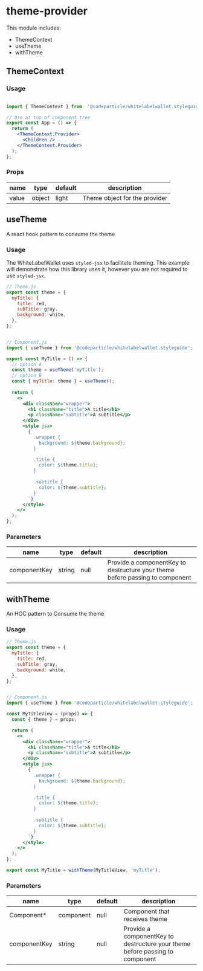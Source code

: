 # theme-provider

This module includes:
- ThemeContext
- useTheme
- withTheme

## ThemeContext

  ### Usage

```jsx

import { ThemeContext } from  '@codeparticle/whitelabelwallet.styleguide';

// Use at top of component tree
export const App = () => {
  return (
    <ThemeContext.Provider>
      <Children />
    </ThemeContext.Provider>
  );
};
```

  

### Props

  

| name | type | default | description |
| ---- | ---- | ------- | ----------- |
| value | object | light | Theme object for the provider |

## useTheme

A react hook pattern to consume the theme

### Usage
The WhiteLabelWallet uses `styled-jsx` to facilitate theming. This example will demonstrate how this library uses it, however you are not required to use `styled-jsx`.

```jsx
// Theme.js
export const theme = {
  myTitle: {
    title: red,
    subTitle: gray,
    background: white,
  },
};


// Component.js
import { useTheme } from '@codeparticle/whitelabelwallet.styleguide';

export const MyTitle = () => {
  // option A
  const theme = useTheme('myTitle');
  // option B
  const { myTitle: theme } = useTheme();
  
  return (
    <>
      <div className="wrapper">
        <h1 className="title">A title</h1>
        <p className="subtitle">A subtitle</p>
      </div>
      <style jsx>
        {`
          .wrapper {
            background: ${theme.background};
          }

          .title {
            color: ${theme.title};
          }
	  
          .subtitle {
            color: ${theme.subtitle};
          }
        `}
      </style>
    </>
  );
};
```

### Parameters


| name | type | default | description |
| ---- | ---- | ------- | ----------- |
| componentKey | string | null | Provide a componentKey to destructure your theme before passing to component |

## withTheme

An HOC pattern to Consume the theme

### Usage

```jsx
// Theme.js
export const theme = {
  myTitle: {
    title: red,
    subTitle: gray,
    background: white,
  },
};


// Component.js
import { useTheme } from '@codeparticle/whitelabelwallet.styleguide';

const MyTitleView = (props) => {
  const { theme } = props;

  return (
    <>
      <div className="wrapper">
        <h1 className="title">A title</h1>
        <p className="subtitle">A subtitle</p>
      </div>
      <style jsx>
        {`
          .wrapper {
            background: ${theme.background};
          }

          .title {
            color: ${theme.title};
          }
	  
          .subtitle {
            color: ${theme.subtitle};
          }
        `}
      </style>
    </>
  );
};

export const MyTitle = withTheme(MyTitleView, 'myTitle');
```

### Parameters


| name | type | default | description |
| ---- | ---- | ------- | ----------- |
| Component* | component | null | Component that receives theme |
| componentKey | string | null | Provide a componentKey to destructure your theme before passing to component |
